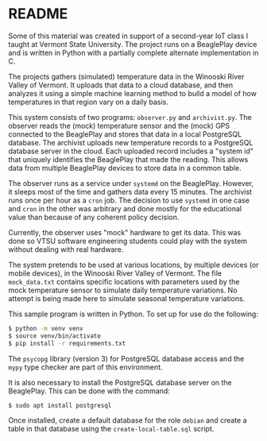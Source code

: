 
README
======

Some of this material was created in support of a second-year IoT class I taught at Vermont
State University. The project runs on a BeaglePlay device and is written in Python with a
partially complete alternate implementation in C.

The projects gathers (simulated) temperature data in the Winooski River Valley of Vermont. It
uploads that data to a cloud database, and then analyzes it using a simple machine learning
method to build a model of how temperatures in that region vary on a daily basis.

This system consists of two programs: `observer.py` and `archivist.py`. The observer reads the
(mock) temperature sensor and the (mock) GPS connected to the BeaglePlay and stores that data in
a local PostgreSQL database. The archivist uploads new temperature records to a PostgreSQL
database server in the cloud. Each uploaded record includes a "system id" that uniquely
identifies the BeaglePlay that made the reading. This allows data from multiple BeaglePlay
devices to store data in a common table.

The observer runs as a service under `systemd` on the BeaglePlay. However, it sleeps most of the
time and gathers data every 15 minutes. The archivist runs once per hour as a `cron` job. The
decision to use `systemd` in one case and `cron` in the other was arbitrary and done mostly for
the educational value than because of any coherent policy decision.

Currently, the observer uses "mock" hardware to get its data. This was done so VTSU software
engineering students could play with the system without dealing with real hardware.

The system pretends to be used at various locations, by multiple devices (or mobile devices), in
the Winooski River Valley of Vermont. The file `mock_data.txt` contains specific locations with
parameters used by the mock temperature sensor to simulate daily temperature variations. No
attempt is being made here to simulate seasonal temperature variations.

This sample program is written in Python. To set up for use do the following:

```bash
$ python -m venv venv
$ source venv/bin/activate
$ pip install -r requirements.txt
```

The `psycopg` library (version 3) for PostgreSQL database access and the `mypy` type checker are
part of this environment.

It is also necessary to install the PostgreSQL database server on the BeaglePlay. This can
be done with the command:

```bash
$ sudo apt install postgresql
```

Once installed, create a default database for the role `debian` and create a table in that
database using the `create-local-table.sql` script.
